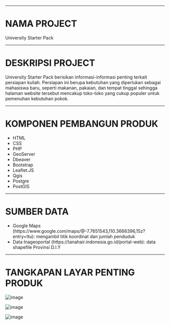 <hr>
<h1>NAMA PROJECT</h1>
<p>University Starter Pack
    </p>

<hr>
<h1>DESKRIPSI PROJECT</h1>
<p>University Starter Pack berisikan informasi-informasi penting terkait persiapan kuliah. Persiapan ini berupa kebutuhan yang diperlukan sebagai mahasiswa baru, 
  seperti makanan, pakaian, dan tempat tinggal sehingga halaman website tersebut mencakup toko-toko yang cukup populer untuk pemenuhan kebutuhan pokok. 
    </p>

<hr>
<h1>KOMPONEN PEMBANGUN PRODUK</h1>
    <ul>
        <li>HTML</li>
        <li>CSS</li>
        <li>PHP</li>
        <li>GeoServer</li>
        <li>Dbeaver</li>
        <li>Bootstrap</li>
        <li>Leaflet.JS</li>
        <li>Qgis</li>
        <li>Postgre</li>
        <li>PostGIS</li>
    </ul>

<hr>
<h1>SUMBER DATA</h1>
<ul>
        <li>Google Maps (https://www.google.com/maps/@-7.7651543,110.3666396,15z?entry=ttu): mengambil titik koordinat dan jumlah penduduk</li>
        <li>Data Inageoportal (https://tanahair.indonesia.go.id/portal-web): data shapefile Provinsi D.I.Y</li>
    </ul>

<hr>
<h1>TANGKAPAN LAYAR PENTING PRODUK</h1>

   ![image](https://github.com/liviastags/University-Starter-Pack/assets/142877005/5ad85fe3-e716-458e-915a-5872be4ca946)
   
   ![image](https://github.com/liviastags/University-Starter-Pack/assets/142877005/c80f595a-8f3a-4e93-83db-dc871f74e03a)
   
   ![image](https://github.com/liviastags/University-Starter-Pack/assets/142877005/fceaddc3-e066-44fb-93b7-a4bc7600f495)
    
